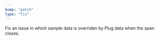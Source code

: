 ```yaml
---
bump: "patch"
type: "fix"
---
```


Fix an issue in which sample data is overriden by Plug data when the span closes.
